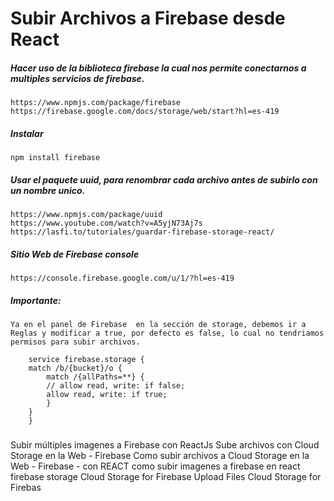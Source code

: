 # Subir Archivos a Firebase desde React

##### Hacer uso de la biblioteca firebase la cual nos permite conectarnos a multiples servicios de firebase.

    https://www.npmjs.com/package/firebase
    https://firebase.google.com/docs/storage/web/start?hl=es-419

##### Instalar

    npm install firebase

##### Usar el paquete uuid, para renombrar cada archivo antes de subirlo con un nombre unico.

    https://www.npmjs.com/package/uuid
    https://www.youtube.com/watch?v=A5yjN73Aj7s
    https://lasfi.to/tutoriales/guardar-firebase-storage-react/

##### Sitio Web de Firebase console

    https://console.firebase.google.com/u/1/?hl=es-419

##### Importante:

    Ya en el panel de Firebase  en la sección de storage, debemos ir a Reglas y modificar a true, por defecto es false, lo cual no tendriamos permisos para subir archivos.

        service firebase.storage {
        match /b/{bucket}/o {
            match /{allPaths=**} {
            // allow read, write: if false;
            allow read, write: if true;
            }
        }
        }

###

Subir múltiples imagenes a Firebase con ReactJs
Sube archivos con Cloud Storage en la Web - Firebase
Como subir archivos a Cloud Storage en la Web - Firebase - con REACT
como subir imagenes a firebase en react
firebase storage
Cloud Storage for Firebase
Upload Files
Cloud Storage for Firebas
